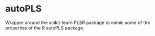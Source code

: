 # autoPLS
Wrapper around the scikit-learn PLSR package to mimic some of the properties of the R autoPLS package.
